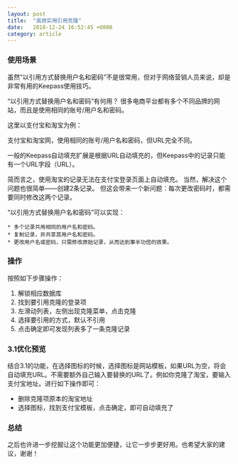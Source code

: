 ```yaml
---
layout: post
title:  "高效实用引用克隆"
date:   2018-12-24 16:52:45 +0800
category: article 
---
```


### 使用场景

虽然“以引用方式替换用户名和密码”不是很常用，但对于网络营销人员来说，却是非常有用的Keepass使用技巧。

“以引用方式替换用户名和密码”有何用？
很多电商平台都有多个不同品牌的网站，而且是使用相同的账号/用户名和密码。

这里以支付宝和淘宝为例：

支付宝和淘宝网，使用相同的账号/用户名和密码，但URL完全不同。


一般的Keepass自动填充扩展是根据URL自动填充的，但Keepass中的记录只能有一个URL字段（URL）。

简而言之，使用淘宝的记录无法在支付宝登录页面上自动填充。
当然，解决这个问题也很简单——创建2条记录。
但这会带来一个新问题：每次更改密码时，都需要同时修改这两个记录。
 
  
“以引用方式替换用户名和密码”可以实现：

    * 多个记录共用相同的用户名和密码。
    * 复制记录，并共享其用户名和密码。
    * 更改用户名或密码，只需修改原始记录，从而达到事半功倍的效果。

### 操作

按照如下步骤操作：

1. 解锁相应数据库
2. 找到要引用克隆的登录项
3. 左滑动列表，左侧出现克隆菜单，点击克隆
4. 选择要引用的方式，默认不引用
5. 点击确定即可发现列表多了一条克隆记录

### 3.1优化预览

结合3.1的功能，在选择图标的时候，选择图标是网站模板，如果URL为空，将会自动填充URL。不需要额外自己输入要替换的URL了。例如你克隆了淘宝，要输入支付宝地址。进行如下操作即可：

*  删除克隆项原本的淘宝地址
*  选择图标，找到支付宝模板，点击确定，即可自动填充了

### 总结

之后也许进一步挖掘让这个功能更加便捷，让它一步步更好用。也希望大家的建议，谢谢！